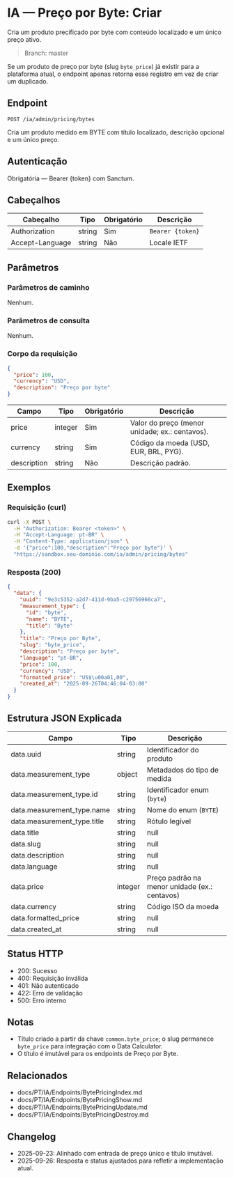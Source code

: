 # IA — Preço por Byte: Criar

Cria um produto precificado por byte com conteúdo localizado e um único preço ativo.

> Branch: master

Se um produto de preço por byte (slug `byte_price`) já existir para a plataforma atual, o endpoint apenas retorna esse registro em vez de criar um duplicado.

## Endpoint

```
POST /ia/admin/pricing/bytes
```

Cria um produto medido em BYTE com título localizado, descrição opcional e um único preço.

## Autenticação

Obrigatória — Bearer {token} com Sanctum.

## Cabeçalhos

| Cabeçalho        | Tipo   | Obrigatório | Descrição |
| ---------------- | ------ | ----------- | --------- |
| Authorization    | string | Sim         | `Bearer {token}` |
| Accept-Language  | string | Não         | Locale IETF |

## Parâmetros

### Parâmetros de caminho

Nenhum.

### Parâmetros de consulta

Nenhum.

### Corpo da requisição

```json
{
  "price": 100,
  "currency": "USD",
  "description": "Preço por byte"
}
```

| Campo       | Tipo    | Obrigatório | Descrição |
| ----------- | ------- | ----------- | --------- |
| price       | integer | Sim         | Valor do preço (menor unidade; ex.: centavos). |
| currency    | string  | Sim         | Código da moeda (USD, EUR, BRL, PYG). |
| description | string  | Não         | Descrição padrão. |

## Exemplos

### Requisição (curl)

```bash
curl -X POST \
  -H "Authorization: Bearer <token>" \
  -H "Accept-Language: pt-BR" \
  -H "Content-Type: application/json" \
  -d '{"price":100,"description":"Preço por byte"}' \
  "https://sandbox.seu-dominio.com/ia/admin/pricing/bytes"
```

### Resposta (200)

```json
{
  "data": {
    "uuid": "9e3c5352-a2d7-411d-9ba5-c29756966ca7",
    "measurement_type": {
      "id": "byte",
      "name": "BYTE",
      "title": "Byte"
    },
    "title": "Preço por Byte",
    "slug": "byte_price",
    "description": "Preço por byte",
    "language": "pt-BR",
    "price": 100,
    "currency": "USD",
    "formatted_price": "US$\u00a01,00",
    "created_at": "2025-09-26T04:46:04-03:00"
  }
}
```

## Estrutura JSON Explicada

| Campo                         | Tipo        | Descrição |
| ----------------------------- | ----------- | --------- |
| data.uuid                     | string      | Identificador do produto |
| data.measurement_type         | object      | Metadados do tipo de medida |
| data.measurement_type.id      | string      | Identificador enum (`byte`) |
| data.measurement_type.name    | string      | Nome do enum (`BYTE`) |
| data.measurement_type.title   | string      | Rótulo legível |
| data.title                    | string|null | Título localizado do produto |
| data.slug                     | string|null | Slug usado internamente |
| data.description              | string|null | Descrição localizada padrão |
| data.language                 | string|null | Locale associado ao título padrão |
| data.price                    | integer     | Preço padrão na menor unidade (ex.: centavos) |
| data.currency                 | string      | Código ISO da moeda |
| data.formatted_price          | string|null | Preço formatado |
| data.created_at               | string|null | Data de criação (ISO 8601) |

## Status HTTP

- 200: Sucesso
- 400: Requisição inválida
- 401: Não autenticado
- 422: Erro de validação
- 500: Erro interno

## Notas

- Título criado a partir da chave `common.byte_price`; o slug permanece `byte_price` para integração com o Data Calculator.
- O título é imutável para os endpoints de Preço por Byte.

## Relacionados

- docs/PT/IA/Endpoints/BytePricingIndex.md
- docs/PT/IA/Endpoints/BytePricingShow.md
- docs/PT/IA/Endpoints/BytePricingUpdate.md
- docs/PT/IA/Endpoints/BytePricingDestroy.md

## Changelog

- 2025-09-23: Alinhado com entrada de preço único e título imutável.
- 2025-09-26: Resposta e status ajustados para refletir a implementação atual.

